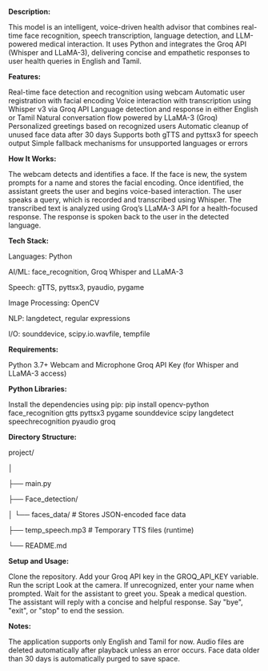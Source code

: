 **Description:**

This model is an intelligent, voice-driven health advisor that combines real-time face recognition, speech transcription, language detection, and LLM-powered medical interaction. It uses Python and integrates the Groq API (Whisper and LLaMA-3), delivering concise and empathetic responses to user health queries in English and Tamil.



**Features:**


Real-time face detection and recognition using webcam
Automatic user registration with facial encoding
Voice interaction with transcription using Whisper v3 via Groq API
Language detection and response in either English or Tamil
Natural conversation flow powered by LLaMA-3 (Groq)
Personalized greetings based on recognized users
Automatic cleanup of unused face data after 30 days
Supports both gTTS and pyttsx3 for speech output
Simple fallback mechanisms for unsupported languages or errors



**How It Works:**


The webcam detects and identifies a face.
If the face is new, the system prompts for a name and stores the facial encoding.
Once identified, the assistant greets the user and begins voice-based interaction.
The user speaks a query, which is recorded and transcribed using Whisper.
The transcribed text is analyzed using Groq’s LLaMA-3 API for a health-focused response.
The response is spoken back to the user in the detected language.



**Tech Stack:**


Languages: Python

AI/ML: face_recognition, Groq Whisper and LLaMA-3

Speech: gTTS, pyttsx3, pyaudio, pygame

Image Processing: OpenCV

NLP: langdetect, regular expressions

I/O: sounddevice, scipy.io.wavfile, tempfile



**Requirements:**


Python 3.7+
Webcam and Microphone
Groq API Key (for Whisper and LLaMA-3 access)



**Python Libraries:**


Install the dependencies using pip:
pip install opencv-python face_recognition gtts pyttsx3 pygame sounddevice scipy langdetect speechrecognition pyaudio groq



**Directory Structure:**


project/

│

├── main.py

├── Face_detection/

│   └── faces_data/           # Stores JSON-encoded face data

├── temp_speech.mp3           # Temporary TTS files (runtime)

└── README.md



**Setup and Usage:**


Clone the repository.
Add your Groq API key in the GROQ_API_KEY variable.
Run the script
Look at the camera. If unrecognized, enter your name when prompted.
Wait for the assistant to greet you.
Speak a medical question. The assistant will reply with a concise and helpful response.
Say "bye", "exit", or "stop" to end the session.



**Notes:**


The application supports only English and Tamil for now.
Audio files are deleted automatically after playback unless an error occurs.
Face data older than 30 days is automatically purged to save space.
